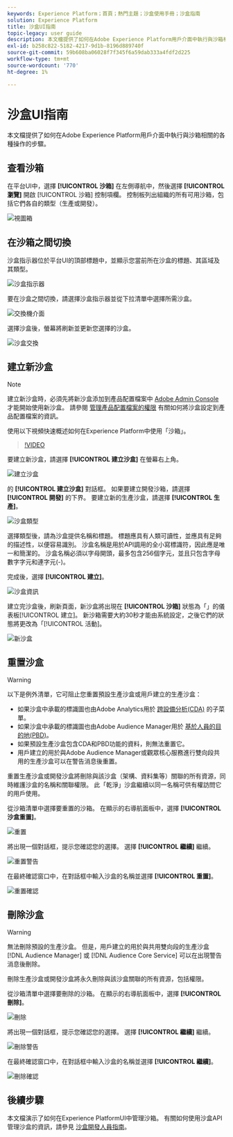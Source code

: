 ```yaml
---
keywords: Experience Platform；首頁；熱門主題；沙盒使用手冊；沙盒指南
solution: Experience Platform
title: 沙盒UI指南
topic-legacy: user guide
description: 本文檔提供了如何在Adobe Experience Platform用戶介面中執行與沙箱相關的各種操作的步驟。
exl-id: b258c822-5182-4217-9d1b-8196d889740f
source-git-commit: 59b608ba06028f7f345f6a59dab333a4fdf2d225
workflow-type: tm+mt
source-wordcount: '770'
ht-degree: 1%

---
```


# 沙盒UI指南

本文檔提供了如何在Adobe Experience Platform用戶介面中執行與沙箱相關的各種操作的步驟。

## 查看沙箱

在平台UI中，選擇 **[!UICONTROL 沙箱]** 在左側導航中，然後選擇 **[!UICONTROL 瀏覽]** 開啟 [!UICONTROL 沙箱] 控制項欄。 控制板列出組織的所有可用沙箱，包括它們各自的類型（生產或開發）。

![視圖箱](../images/ui/view-sandboxes.png)

## 在沙箱之間切換

沙盒指示器位於平台UI的頂部標題中，並顯示您當前所在沙盒的標題、其區域及其類型。

![沙盒指示器](../images/ui/sandbox-indicator.png)

要在沙盒之間切換，請選擇沙盒指示器並從下拉清單中選擇所需沙盒。

![交換機介面](../images/ui/switcher-interface.png)

選擇沙盒後，螢幕將刷新並更新您選擇的沙盒。

![沙盒交換](../images/ui/sandbox-switched.png)

## 建立新沙盒

>[!NOTE]
>
>建立新沙盒時，必須先將新沙盒添加到產品配置檔案中 [Adobe Admin Console](https://adminconsole.adobe.com/) 才能開始使用新沙盒。 請參閱 [管理產品配置檔案的權限](../../access-control/ui/permissions.md) 有關如何將沙盒設定到產品配置檔案的資訊。

使用以下視頻快速概述如何在Experience Platform中使用「沙箱」。

>[!VIDEO](https://video.tv.adobe.com/v/29838/?quality=12&learn=on)

要建立新沙盒，請選擇 **[!UICONTROL 建立沙盒]** 在螢幕右上角。

![建立沙盒](../images/ui/create-sandbox.png)

的 **[!UICONTROL 建立沙盒]** 對話框。 如果要建立開發沙箱，請選擇 **[!UICONTROL 開發]** 的下界。 要建立新的生產沙盒，請選擇 **[!UICONTROL 生產]**。

![沙盒類型](../images/ui/sandbox-type.png)

選擇類型後，請為沙盒提供名稱和標題。 標題應具有人類可讀性，並應具有足夠的描述性，以便容易識別。 沙盒名稱是用於API調用的全小寫標識符，因此應是唯一和簡潔的。 沙盒名稱必須以字母開頭，最多包含256個字元，並且只包含字母數字字元和連字元(-)。

完成後，選擇 **[!UICONTROL 建立]**。

![沙盒資訊](../images/ui/sandbox-info.png)

建立完沙盒後，刷新頁面，新沙盒將出現在 **[!UICONTROL 沙箱]** 狀態為「」的儀表板[!UICONTROL 建立]。 新沙箱需要大約30秒才能由系統設定，之後它們的狀態將更改為「[!UICONTROL 活動]。

![新沙盒](../images/ui/new-sandbox.png)

## 重置沙盒

>[!WARNING]
>
>以下是例外清單，它可阻止您重置預設生產沙盒或用戶建立的生產沙盒： <ul><li>如果沙盒中承載的標識圖也由Adobe Analytics用於 [跨設備分析(CDA)](https://experienceleague.adobe.com/docs/analytics/components/cda/overview.html) 的子菜單。</li><li>如果沙盒中承載的標識圖也由Adobe Audience Manager用於 [基於人員的目的地(PBD)](https://experienceleague.adobe.com/docs/audience-manager/user-guide/features/destinations/people-based/people-based-destinations-overview.html)。</li><li>如果預設生產沙盒包含CDA和PBD功能的資料，則無法重置它。</li><li>用戶建立的用於與Adobe Audience Manager或觀眾核心服務進行雙向段共用的生產沙盒可以在警告消息後重置。</li></ul>

重置生產沙盒或開發沙盒將刪除與該沙盒（架構、資料集等）關聯的所有資源，同時維護沙盒的名稱和關聯權限。 此「乾淨」沙盒繼續以同一名稱可供有權訪問它的用戶使用。

從沙箱清單中選擇要重置的沙箱。 在顯示的右導航面板中，選擇 **[!UICONTROL 沙盒重置]**。

![重置](../images/ui/reset.png)

將出現一個對話框，提示您確認您的選擇。 選擇 **[!UICONTROL 繼續]** 繼續。

![重置警告](../images/ui/reset-warning.png)

在最終確認窗口中，在對話框中輸入沙盒的名稱並選擇 **[!UICONTROL 重置]**。

![重置確認](../images/ui/reset-confirm.png)

## 刪除沙盒

>[!WARNING]
>
>無法刪除預設的生產沙盒。 但是，用戶建立的用於與共用雙向段的生產沙盒 [!DNL Audience Manager] 或 [!DNL Audience Core Service] 可以在出現警告消息後刪除。

刪除生產沙盒或開發沙盒將永久刪除與該沙盒關聯的所有資源，包括權限。

從沙箱清單中選擇要刪除的沙箱。 在顯示的右導航面板中，選擇 **[!UICONTROL 刪除]**。

![刪除](../images/ui/delete.png)

將出現一個對話框，提示您確認您的選擇。 選擇 **[!UICONTROL 繼續]** 繼續。

![刪除警告](../images/ui/delete-warning.png)

在最終確認窗口中，在對話框中輸入沙盒的名稱並選擇  **[!UICONTROL 繼續]**。

![刪除確認](../images/ui/delete-confirm.png)

## 後續步驟

本文檔演示了如何在Experience PlatformUI中管理沙箱。 有關如何使用沙盒API管理沙盒的資訊，請參見 [沙盒開發人員指南](../api/getting-started.md)。
